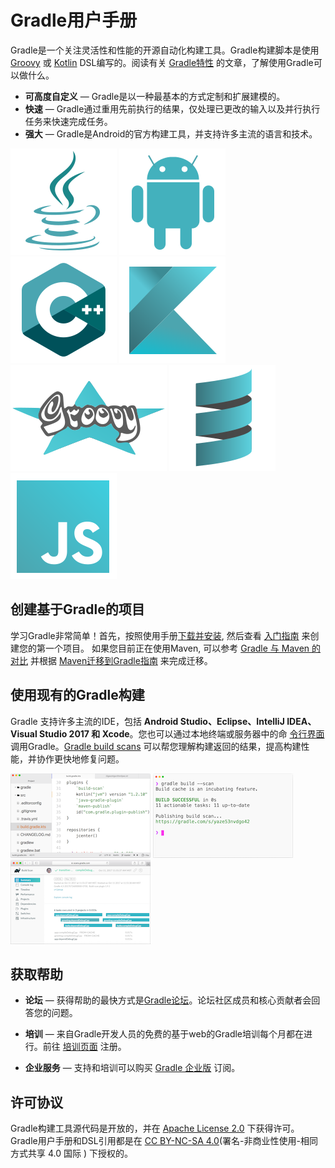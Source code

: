 # Gradle用户手册

Gradle是一个关注灵活性和性能的开源自动化构建工具。Gradle构建脚本是使用 [Groovy](http://groovy-lang.org/) 或 [Kotlin](https://kotlinlang.org/) DSL编写的。阅读有关 [Gradle特性](https://gradle.org/features/) 的文章，了解使用Gradle可以做什么。


 * **可高度自定义** — Gradle是以一种最基本的方式定制和扩展建模的。
 * **快速** — Gradle通过重用先前执行的结果，仅处理已更改的输入以及并行执行任务来快速完成任务。
 * **强大** — Gradle是Android的官方构建工具，并支持许多主流的语言和技术。

![](/art/logo-java.svg)
![](/art/logo-android.svg)
![](/art/logo-cpp.svg)
![](/art/logo-kotlin.svg)
![](/art/logo-groovy.svg)
![](/art/logo-scala.svg)
![](/art/logo-javascript.svg)

## 创建基于Gradle的项目

学习Gradle非常简单！首先，按照使用手册[下载并安装](./installation.md), 然后查看 [入门指南](https://gradle.org/guides/#getting-started) 来创建您的第一个项目。
如果您目前正在使用Maven, 可以参考 [Gradle 与 Maven 的对比](https://gradle.org/maven-vs-gradle/) 并根据 [Maven迁移到Gradle指南](https://guides.gradle.org/migrating-from-maven/) 来完成迁移。

## 使用现有的Gradle构建

Gradle 支持许多主流的IDE，包括 **Android Studio、Eclipse、IntelliJ IDEA、Visual Studio 2017 和 Xcode**。您也可以通过本地终端或服务器中的命 [令行界面](https://docs.gradle.org/current/userguide/command_line_interface.html#command_line_interface) 调用Gradle。[Gradle build scans](https://scans.gradle.com/) 可以帮您理解构建返回的结果，提高构建性能，并协作更快地修复问题。

![Gradle in IDE](art/gradle-in-ide.png)
![Command Line](art/gradle-command-line.png)
![Build Scan](art/gradle-build-scan.png)

## 获取帮助

* **论坛** — 获得帮助的最快方式是[Gradle论坛](https://discuss.gradle.org)。论坛社区成员和核心贡献者会回答您的问题。

* **培训** — 来自Gradle开发人员的免费的基于web的Gradle培训每个月都在进行。前往 [培训页面](https://gradle.org/training/) 注册。

* **企业服务** — 支持和培训可以购买 [Gradle 企业版](https://gradle.com/) 订阅。


## 许可协议

Gradle构建工具源代码是开放的，并在 [Apache License 2.0](https://github.com/gradle/gradle/blob/master/LICENSE) 下获得许可。Gradle用户手册和DSL引用都是在 [CC BY-NC-SA 4.0](http://creativecommons.org/licenses/by-nc-sa/4.0/)(署名-非商业性使用-相同方式共享 4.0 国际 ) 下授权的。

